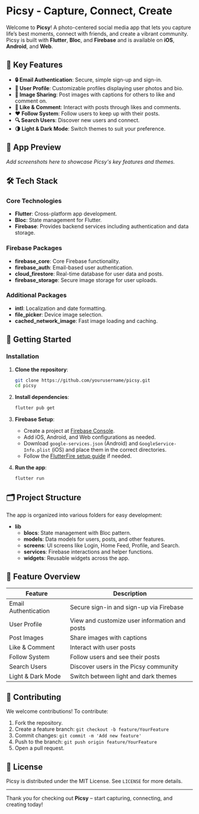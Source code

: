 # Picsy - Capture, Connect, Create

Welcome to **Picsy**! A photo-centered social media app that lets you capture life’s best moments, connect with friends, and create a vibrant community. Picsy is built with **Flutter**, **Bloc**, and **Firebase** and is available on **iOS**, **Android**, and **Web**.

## 🌟 Key Features

- **🔒 Email Authentication**: Secure, simple sign-up and sign-in.
- **🤳 User Profile**: Customizable profiles displaying user photos and bio.
- **📸 Image Sharing**: Post images with captions for others to like and comment on.
- **💬 Like & Comment**: Interact with posts through likes and comments.
- **❤️ Follow System**: Follow users to keep up with their posts.
- **🔍 Search Users**: Discover new users and connect.
- **🌗 Light & Dark Mode**: Switch themes to suit your preference.

## 📸 App Preview

*Add screenshots here to showcase Picsy's key features and themes.*

## 🛠️ Tech Stack

### Core Technologies
- **Flutter**: Cross-platform app development.
- **Bloc**: State management for Flutter.
- **Firebase**: Provides backend services including authentication and data storage.

### Firebase Packages
- **firebase_core**: Core Firebase functionality.
- **firebase_auth**: Email-based user authentication.
- **cloud_firestore**: Real-time database for user data and posts.
- **firebase_storage**: Secure image storage for user uploads.

### Additional Packages
- **intl**: Localization and date formatting.
- **file_picker**: Device image selection.
- **cached_network_image**: Fast image loading and caching.

## 🚀 Getting Started

### Installation

1. **Clone the repository**:
   ```bash
   git clone https://github.com/yourusername/picsy.git
   cd picsy
   ```

2. **Install dependencies**:
   ```bash
   flutter pub get
   ```

3. **Firebase Setup**:
   - Create a project at [Firebase Console](https://console.firebase.google.com/).
   - Add iOS, Android, and Web configurations as needed.
   - Download `google-services.json` (Android) and `GoogleService-Info.plist` (iOS) and place them in the correct directories.
   - Follow the [FlutterFire setup guide](https://firebase.flutter.dev/docs/overview) if needed.

4. **Run the app**:
   ```bash
   flutter run
   ```

## 🗂 Project Structure

The app is organized into various folders for easy development:

- **lib**
  - **blocs**: State management with Bloc pattern.
  - **models**: Data models for users, posts, and other features.
  - **screens**: UI screens like Login, Home Feed, Profile, and Search.
  - **services**: Firebase interactions and helper functions.
  - **widgets**: Reusable widgets across the app.

## 🔎 Feature Overview

| Feature               | Description                                           |
|-----------------------|-------------------------------------------------------|
| Email Authentication  | Secure sign-in and sign-up via Firebase               |
| User Profile          | View and customize user information and posts         |
| Post Images           | Share images with captions                            |
| Like & Comment        | Interact with user posts                              |
| Follow System         | Follow users and see their posts                      |
| Search Users          | Discover users in the Picsy community                 |
| Light & Dark Mode     | Switch between light and dark themes                  |

## 🤝 Contributing

We welcome contributions! To contribute:

1. Fork the repository.
2. Create a feature branch: `git checkout -b feature/YourFeature`
3. Commit changes: `git commit -m 'Add new feature'`
4. Push to the branch: `git push origin feature/YourFeature`
5. Open a pull request.

## 📄 License

Picsy is distributed under the MIT License. See `LICENSE` for more details.

---

Thank you for checking out **Picsy** – start capturing, connecting, and creating today!
